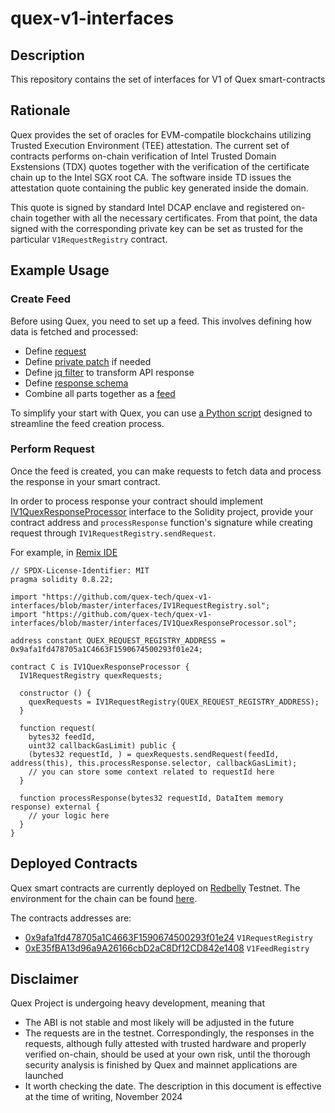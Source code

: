 # quex-v1-interfaces

## Description

This repository contains the set of interfaces for V1 of Quex smart-contracts

## Rationale

Quex provides the set of oracles for EVM-compatile blockchains utilizing Trusted Execution Environment (TEE)
attestation. The current set of contracts performs on-chain verification of Intel Trusted Domain Exstensions (TDX)
quotes together with the verification of the certificate chain up to the Intel SGX root CA. The software inside TD
issues the attestation quote containing the public key generated inside the domain.

This quote is signed by standard Intel DCAP enclave and registered on-chain together with all the necessary
certificates. From that point, the data signed with the corresponding private key can be set as trusted for the
particular `V1RequestRegistry` contract.

## Example Usage

### Create Feed

Before using Quex, you need to set up a feed. This involves defining how data is fetched and processed:
- Define [request](interfaces/IV1FeedRegistry.sol#L58)
- Define [private patch](interfaces/IV1FeedRegistry.sol#L60) if needed
- Define [jq filter](interfaces/IV1FeedRegistry.sol#L62) to transform API response
- Define [response schema](interfaces/IV1FeedRegistry.sol#L64)
- Combine all parts together as a [feed](interfaces/IV1FeedRegistry.sol#L66)

To simplify your start with Quex, you can use [a Python script](tools/create_feed) designed to streamline the feed creation process.

### Perform Request

Once the feed is created, you can make requests to fetch data and process the response in your smart contract.

In order to process response your contract should implement [IV1QuexResponseProcessor](interfaces/IV1QuexResponseProcessor.sol) interface 
to the Solidity project, provide your contract address and `processResponse` function's signature while
creating request through `IV1RequestRegistry.sendRequest`.

For example, in [Remix IDE](https://remix.ethereum.org/)

```solidity
// SPDX-License-Identifier: MIT
pragma solidity 0.8.22;

import "https://github.com/quex-tech/quex-v1-interfaces/blob/master/interfaces/IV1RequestRegistry.sol";
import "https://github.com/quex-tech/quex-v1-interfaces/blob/master/interfaces/IV1QuexResponseProcessor.sol";

address constant QUEX_REQUEST_REGISTRY_ADDRESS = 0x9afa1fd478705a1C4663F1590674500293f01e24;

contract C is IV1QuexResponseProcessor {
  IV1RequestRegistry quexRequests;

  constructor () {
    quexRequests = IV1RequestRegistry(QUEX_REQUEST_REGISTRY_ADDRESS);
  }

  function request(
    bytes32 feedId,
    uint32 callbackGasLimit) public {
    (bytes32 requestId, ) = quexRequests.sendRequest(feedId, address(this), this.processResponse.selector, callbackGasLimit);
    // you can store some context related to requestId here
  }

  function processResponse(bytes32 requestId, DataItem memory response) external {
    // your logic here
  }
}
```

## Deployed Contracts

Quex smart contracts are currently deployed on [Redbelly](https://www.redbelly.network/) Testnet. The environment for 
the chain can be found [here](https://vine.redbelly.network/environments).

The contracts addresses are:
+ [0x9afa1fd478705a1C4663F1590674500293f01e24](https://redbelly.testnet.routescan.io/address/0x9afa1fd478705a1C4663F1590674500293f01e24) `V1RequestRegistry`
+ [0xE35fBA13d96a9A26166cbD2aC8Df12CD842e1408](https://redbelly.testnet.routescan.io/address/0xE35fBA13d96a9A26166cbD2aC8Df12CD842e1408) `V1FeedRegistry`

## Disclaimer

Quex Project is undergoing heavy development, meaning that
+ The ABI is not stable and most likely will be adjusted in the future
+ The requests are in the testnet. Correspondingly, the responses in the requests, although fully attested with trusted
  hardware and properly verified on-chain, should be used at your own risk, until the thorough security analysis is
  finished by Quex and mainnet applications are launched
+ It worth checking the date. The description in this document is effective at the time of writing, November 2024
